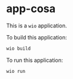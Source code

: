 # app-cosa

This is a `wio` application.

To build this application:
```bash
wio build
```

To run this application:
```bash
wio run
```
